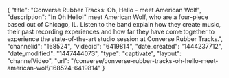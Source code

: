 {
    "title": "Converse Rubber Tracks: Oh, Hello - meet American Wolf",
    "description": "In Oh Hello!\" meet American Wolf, who are a four-piece based out of Chicago, IL. Listen to the band explain how they create music, their past recording experiences and how far they have come together to experience the state-of-the-art studio session at Converse Rubber Tracks.",
    "channelid": "168524",
    "videoid": "6419814",
    "date_created": "1444237712",
    "date_modified": "1447444073",
    "type": "captivate",
    "layout": "channelVideo",
    "url": "\/converse\/converse-rubber-tracks-oh-hello-meet-american-wolf\/168524-6419814"
}